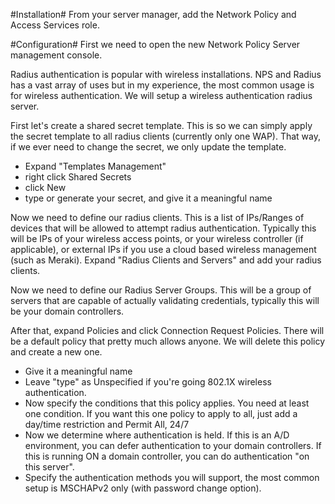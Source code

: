 #Installation#
From your server manager, add the Network Policy and Access Services role.

#Configuration#
First we need to open the new Network Policy Server management console.

Radius authentication is popular with wireless installations. NPS and Radius has a vast array of uses but in my experience, the most common usage is for wireless authentication. We will setup a wireless authentication radius server.


First let's create a shared secret template. This is so we can simply apply the secret template to all radius clients (currently only one WAP). That way, if we ever need to change the secret, we only update the template.
 - Expand "Templates Management"
 - right click Shared Secrets
 - click New
 - type or generate your secret, and give it a meaningful name

Now we need to define our radius clients. This is a list of IPs/Ranges of devices that will be allowed to attempt radius authentication. Typically this will be IPs of your wireless access points, or your wireless controller (if applicable), or external IPs if you use a cloud based wireless management (such as Meraki). Expand "Radius Clients and Servers" and add your radius clients.

Now we need to define our Radius Server Groups. This will be a group of servers that are capable of actually validating credentials, typically this will be your domain controllers.

After that, expand Policies and click Connection Request Policies. There will be a default policy that pretty much allows anyone. We will delete this policy and create a new one.

 - Give it a meaningful name
 - Leave "type" as Unspecified if you're going 802.1X wireless authentication.
 - Now specify the conditions that this policy applies. You need at least one condition. If you want this one policy to apply to all, just add a day/time restriction and Permit All, 24/7
 - Now we determine where authentication is held. If this is an A/D environment, you can defer authentication to your domain controllers. If this is running ON a domain controller, you can do authentication "on this server".
 - Specify the authentication methods you will support, the most common setup is MSCHAPv2 only (with password change option).
